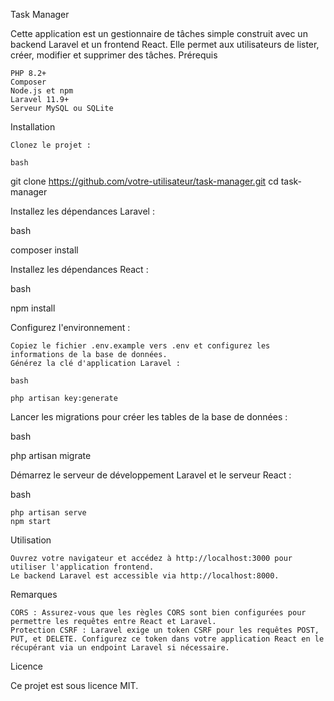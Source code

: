 Task Manager

Cette application est un gestionnaire de tâches simple construit avec un backend Laravel et un frontend React. Elle permet aux utilisateurs de lister, créer, modifier et supprimer des tâches.
Prérequis

    PHP 8.2+
    Composer
    Node.js et npm
    Laravel 11.9+
    Serveur MySQL ou SQLite

Installation

    Clonez le projet :

    bash

git clone https://github.com/votre-utilisateur/task-manager.git
cd task-manager

Installez les dépendances Laravel :

bash

composer install

Installez les dépendances React :

bash

npm install

Configurez l'environnement :

    Copiez le fichier .env.example vers .env et configurez les informations de la base de données.
    Générez la clé d'application Laravel :

    bash

    php artisan key:generate

Lancer les migrations pour créer les tables de la base de données :

bash

php artisan migrate

Démarrez le serveur de développement Laravel et le serveur React :

bash

    php artisan serve
    npm start

Utilisation

    Ouvrez votre navigateur et accédez à http://localhost:3000 pour utiliser l'application frontend.
    Le backend Laravel est accessible via http://localhost:8000.

Remarques

    CORS : Assurez-vous que les règles CORS sont bien configurées pour permettre les requêtes entre React et Laravel.
    Protection CSRF : Laravel exige un token CSRF pour les requêtes POST, PUT, et DELETE. Configurez ce token dans votre application React en le récupérant via un endpoint Laravel si nécessaire.

Licence

Ce projet est sous licence MIT.
